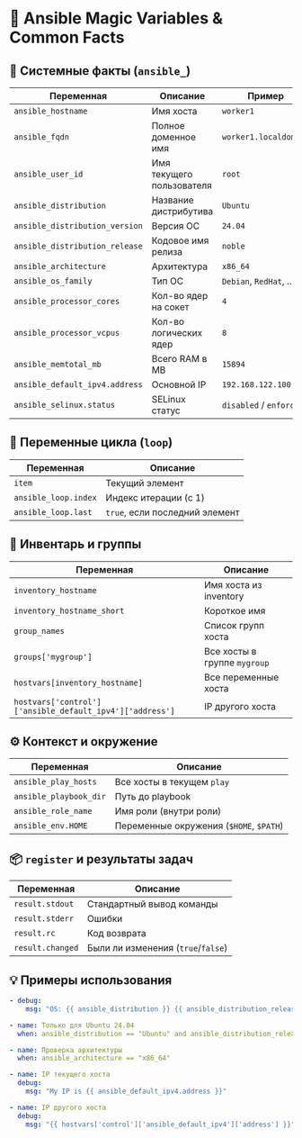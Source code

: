 # 📘 Ansible Magic Variables & Common Facts

## 🧠 Системные факты (`ansible_`)
| Переменная                        | Описание                              | Пример                      |
|----------------------------------|----------------------------------------|-----------------------------|
| `ansible_hostname`               | Имя хоста                              | `worker1`                   |
| `ansible_fqdn`                   | Полное доменное имя                    | `worker1.localdomain`       |
| `ansible_user_id`                | Имя текущего пользователя              | `root`                      |
| `ansible_distribution`           | Название дистрибутива                  | `Ubuntu`                    |
| `ansible_distribution_version`   | Версия ОС                              | `24.04`                     |
| `ansible_distribution_release`   | Кодовое имя релиза                     | `noble`                     |
| `ansible_architecture`           | Архитектура                            | `x86_64`                    |
| `ansible_os_family`              | Тип ОС                                 | `Debian`, `RedHat`, ...     |
| `ansible_processor_cores`        | Кол-во ядер на сокет                   | `4`                         |
| `ansible_processor_vcpus`        | Кол-во логических ядер                 | `8`                         |
| `ansible_memtotal_mb`            | Всего RAM в MB                         | `15894`                     |
| `ansible_default_ipv4.address`   | Основной IP                            | `192.168.122.100`           |
| `ansible_selinux.status`         | SELinux статус                         | `disabled` / `enforcing`    |

## 🔁 Переменные цикла (`loop`)
| Переменная            | Описание                                  |
|----------------------|--------------------------------------------|
| `item`               | Текущий элемент                            |
| `ansible_loop.index` | Индекс итерации (с 1)                      |
| `ansible_loop.last`  | `true`, если последний элемент             |

## 🧩 Инвентарь и группы
| Переменная                       | Описание                              |
|----------------------------------|----------------------------------------|
| `inventory_hostname`            | Имя хоста из inventory                 |
| `inventory_hostname_short`      | Короткое имя                          |
| `group_names`                   | Список групп хоста                    |
| `groups['mygroup']`             | Все хосты в группе `mygroup`          |
| `hostvars[inventory_hostname]`  | Все переменные хоста                  |
| `hostvars['control']['ansible_default_ipv4']['address']` | IP другого хоста |

## ⚙️ Контекст и окружение
| Переменная               | Описание                                 |
|--------------------------|-------------------------------------------|
| `ansible_play_hosts`     | Все хосты в текущем `play`                |
| `ansible_playbook_dir`   | Путь до playbook                          |
| `ansible_role_name`      | Имя роли (внутри роли)                   |
| `ansible_env.HOME`       | Переменные окружения (`$HOME`, `$PATH`)  |

## 📦 `register` и результаты задач
| Переменная         | Описание                                     |
|--------------------|-----------------------------------------------|
| `result.stdout`    | Стандартный вывод команды                     |
| `result.stderr`    | Ошибки                                        |
| `result.rc`        | Код возврата                                  |
| `result.changed`   | Были ли изменения (`true`/`false`)            |

## 💡 Примеры использования
```yaml
- debug:
    msg: "OS: {{ ansible_distribution }} {{ ansible_distribution_release }}"

- name: Только для Ubuntu 24.04
  when: ansible_distribution == "Ubuntu" and ansible_distribution_release == "noble"

- name: Проверка архитектуры
  when: ansible_architecture == "x86_64"

- name: IP текущего хоста
  debug:
    msg: "My IP is {{ ansible_default_ipv4.address }}"

- name: IP другого хоста
  debug:
    msg: "{{ hostvars['control']['ansible_default_ipv4']['address'] }}"
